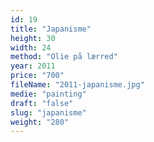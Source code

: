 ```yaml
---
id: 19
title: "Japanisme"
height: 30
width: 24
method: "Olie på lærred"
year: 2011
price: "700"
fileName: "2011-japanisme.jpg"
medie: "painting"
draft: "false"
slug: "japanisme"
weight: "280"
---
```

